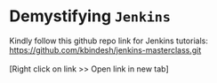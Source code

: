 # Demystifying `Jenkins`

Kindly follow this github repo link for Jenkins tutorials: <br/>
https://github.com/kbindesh/jenkins-masterclass.git <br/><br/>[Right click on link >> Open link in new tab]
